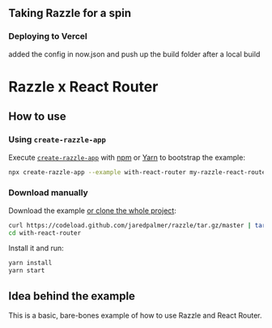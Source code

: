 ## Taking Razzle for a spin

### Deploying to Vercel

added the config in now.json and push up the build folder after a local build

# Razzle x React Router

## How to use

### Using `create-razzle-app`

Execute [`create-razzle-app`](https://github.com/jaredpalmer/razzle/tree/master/packages/create-razzle-app) with [npm](https://docs.npmjs.com/cli/init) or [Yarn](https://yarnpkg.com/lang/en/docs/cli/create/) to bootstrap the example:

```bash
npx create-razzle-app --example with-react-router my-razzle-react-router-app
```

### Download manually

Download the example [or clone the whole project](https://github.com/jaredpalmer/razzle.git):

```bash
curl https://codeload.github.com/jaredpalmer/razzle/tar.gz/master | tar -xz --strip=2 razzle-master/examples/with-react-router
cd with-react-router
```

Install it and run:

```bash
yarn install
yarn start
```

## Idea behind the example

This is a basic, bare-bones example of how to use Razzle and React Router.
